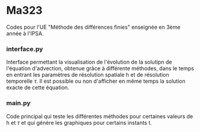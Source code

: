 # Ma323
Codes pour l'UE "Méthode des différences finies" enseignée en 3ème année à l'IPSA.

### interface.py
Interface permettant la visualisation de l'évolution de la solutipn de l'équation d'advection, obtenue grâce à différente méthodes, dans le temps en entrant les paramètres de résolution spatiale h et de résolution temporelle $\tau$. Il est possible ou non d'afficher en même temps la solution exacte de cette équation.

### main.py
Code principal qui teste les différentes méthodes pour certaines valeurs de h et $\tau$ et qui génère les graphiques pour certains instants t.
